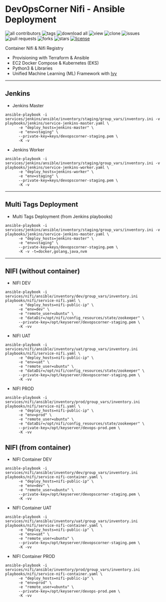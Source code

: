 # DevOpsCorner Nifi - Ansible Deployment

![all contributors](https://img.shields.io/github/contributors/devopscorner/nifi)
![tags](https://img.shields.io/github/v/tag/devopscorner/nifi?sort=semver)
![download all](https://img.shields.io/github/downloads/devopscorner/nifi/total.svg)
![view](https://views.whatilearened.today/views/github/devopscorner/nifi.svg)
![clone](https://img.shields.io/badge/dynamic/json?color=success&label=clone&query=count&url=https://github.com/devopscorner/nifi/blob/master/clone.json?raw=True&logo=github)
![issues](https://img.shields.io/github/issues/devopscorner/nifi)
![pull requests](https://img.shields.io/github/issues-pr/devopscorner/nifi)
![forks](https://img.shields.io/github/forks/devopscorner/nifi)
![stars](https://img.shields.io/github/stars/devopscorner/nifi)
[![license](https://img.shields.io/github/license/devopscorner/nifi)](https://img.shields.io/github/license/devopscorner/nifi)

Container Nifi & Nifi Registry

- Provisioning with Terraform & Ansible
- EC2 Docker Compose & Kubernetes (EKS)
- Python3 & Libraries
- Unified Machine Learning (ML) Framework with [Ivy](https://github.com/unifyai/ivy)

---

## Jenkins

- Jenkins Master

```
ansible-playbook -i services/jenkins/ansible/inventory/staging/group_vars/inventory.ini -v playbooks/jenkins/service-jenkins-master.yaml \
      -e "deploy_hosts=jenkins-master" \
      -e "env=staging" \
      --private-key=keys/devopscorner-staging.pem \
      -K -v
```

- Jenkins Worker

```
ansible-playbook -i services/jenkins/ansible/inventory/staging/group_vars/inventory.ini -v playbooks/jenkins/service-jenkins-worker.yaml \
      -e "deploy_hosts=jenkins-worker" \
      -e "env=staging" \
      --private-key=keys/devopscorner-staging.pem \
      -K -v
```

---

## Multi Tags Deployment

- Multi Tags Deployment (from Jenkins playbooks)

```
ansible-playbook -i services/jenkins/ansible/inventory/staging/group_vars/inventory.ini -v playbooks/jenkins/service-jenkins-master.yaml \
      -e "deploy_hosts=jenkins-master" \
      -e "env=staging" \
      --private-key=keys/devopscorner-staging.pem \
      -K -v -t=docker,golang,java,nvm
```

---

## NIFI (without container)

- NIFI DEV

```
ansible-playbook -i services/nifi/ansible/inventory/dev/group_vars/inventory.ini playbooks/nifi/service-nifi.yaml \
      -e "deploy_hosts=nifi-public-ip" \
      -e "env=dev" \
      -e "remote_user=ubuntu" \
      -e "dataDir=/opt/nifi/config_resources/state/zookeeper" \
      --private-key=/opt/keyserver/devopscorner-staging.pem \
      -K -vv
```

- NIFI UAT

```
ansible-playbook -i services/nifi/ansible/inventory/uat/group_vars/inventory.ini playbooks/nifi/service-nifi.yaml \
      -e "deploy_hosts=nifi-public-ip" \
      -e "env=uat" \
      -e "remote_user=ubuntu" \
      -e "dataDir=/opt/nifi/config_resources/state/zookeeper" \
      --private-key=/opt/keyserver/devopscorner-staging.pem \
      -K -vv
```

- NIFI PROD

```
ansible-playbook -i services/nifi/ansible/inventory/prod/group_vars/inventory.ini playbooks/nifi/service-nifi.yaml \
      -e "deploy_hosts=nifi-public-ip" \
      -e "env=prod" \
      -e "remote_user=ubuntu" \
      -e "dataDir=/opt/nifi/config_resources/state/zookeeper" \
      --private-key=/opt/keyserver/devops-prod.pem \
      -K -vv
```

## NIFI (from container)

- NIFI Container DEV

```
ansible-playbook -i services/nifi/ansible/inventory/dev/group_vars/inventory.ini playbooks/nifi/service-nifi-container.yaml \
      -e "deploy_hosts=nifi-public-ip" \
      -e "env=dev" \
      -e "remote_user=ubuntu" \
      --private-key=/opt/keyserver/devopscorner-staging.pem \
      -K -vv
```

- NIFI Container UAT

```
ansible-playbook -i services/nifi/ansible/inventory/uat/group_vars/inventory.ini playbooks/nifi/service-nifi-container.yaml \
      -e "deploy_hosts=nifi-public-ip" \
      -e "env=uat" \
      -e "remote_user=ubuntu" \
      --private-key=/opt/keyserver/devopscorner-staging.pem \
      -K -vv
```

- NIFI Container PROD

```
ansible-playbook -i services/nifi/ansible/inventory/prod/group_vars/inventory.ini playbooks/nifi/service-nifi-container.yaml \
      -e "deploy_hosts=nifi-public-ip" \
      -e "env=prod" \
      -e "remote_user=ubuntu" \
      --private-key=/opt/keyserver/devops-prod.pem \
      -K -vv
```
